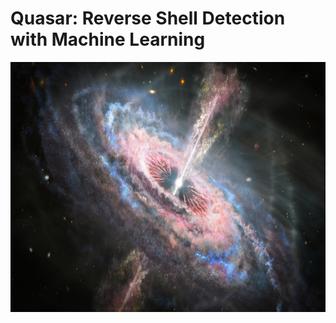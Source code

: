 # Quasar: Reverse Shell Detection with Machine Learning

<img src="img/quasaroutflow.png" height="400">
